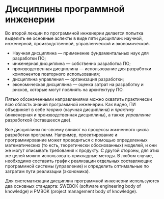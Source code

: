 # Дисциплины программной инженерии

Во второй лекции по программной инженерии делается попытка выделить ее основные аспекты в виде пяти дисциплин:
научной, инженерной, производственной, управленческой и экономической.

  * Научная дисциплина — применение фундаментальных наук для разработки ПО;
  * инженерная дисциплина — собственно разработка ПО;
  * производственная дисциплина — использование для разработки компонентов повторного использования;
  * дисциплина управления — организация разработки;
  * экономическая дисциплина — оценка затрат на разработку и рисков, которые могут повлиять на архитектуру ПО.

Пятью обозначенными направлениями можно охватить практически всю область знаний программной инженерии.
Как видно, ПИ объединяет в себе *теорию* (научная дисциплина) и *практику* (инженерная и производственная дисциплины),
а также *управление* разработкой (оставшееся две).

Все дисциплины по-своему влияют на процессы жизненного цикла разработки программ. Например,
проектирование и программирование может проводиться с помощью определенных математических
(то есть, теоретически обоснованных) моделей, и они же могут описывать требования к продукту.
С другой стороны, для этих же целей можно использовать прикладные методы. В любом случае,
необходимо составить график реализации отдельных составляющих программной системы (управление)
и определить оптимальные по затратам пути реализации (экономика).

Для систематизации дисциплин программной инженерии используются два основных стандарта:
SWEBOK (software engineering body of knowledge) и PMBOK (project management body of knowledge).
